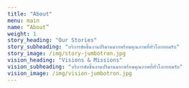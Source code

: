 ```yaml
---
title: "About"
menu: main
name: “About”
weight: 1
story_heading: "Our Stories"
story_subheading: "บริการขัดชิ้นงานปริมานมากพร้อมคุณภาพที่ทั่วโลกยอมรับ"
story_image: /img/story-jumbotron.jpg
vision_heading: "Visions & Missions"
vision_subheading: "บริการขัดชิ้นงานปริมานมากพร้อมคุณภาพที่ทั่วโลกยอมรับ"
vision_image: /img/vision-jumbotron.jpg
---
```

